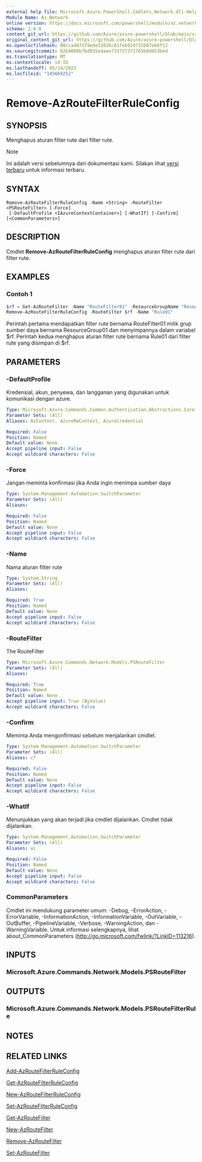 ```yaml
---
external help file: Microsoft.Azure.PowerShell.Cmdlets.Network.dll-Help.xml
Module Name: Az.Network
online version: https://docs.microsoft.com/powershell/module/az.network/remove-azroutefilterruleconfig
schema: 2.0.0
content_git_url: https://github.com/Azure/azure-powershell/blob/main/src/Network/Network/help/Remove-AzRouteFilterRuleConfig.md
original_content_git_url: https://github.com/Azure/azure-powershell/blob/main/src/Network/Network/help/Remove-AzRouteFilterRuleConfig.md
ms.openlocfilehash: 80cca487179ede53826c81feb92d715b87e66f12
ms.sourcegitcommit: 82b4008b76d035e4aee733727371765b0d853bed
ms.translationtype: MT
ms.contentlocale: id-ID
ms.lasthandoff: 05/24/2022
ms.locfileid: "145669252"
---
```

# Remove-AzRouteFilterRuleConfig

## SYNOPSIS
Menghapus aturan filter rute dari filter rute.

> [!NOTE]
>Ini adalah versi sebelumnya dari dokumentasi kami. Silakan lihat [versi terbaru](/powershell/module/az.network/remove-azroutefilterruleconfig) untuk informasi terbaru.

## SYNTAX

```
Remove-AzRouteFilterRuleConfig -Name <String> -RouteFilter <PSRouteFilter> [-Force]
 [-DefaultProfile <IAzureContextContainer>] [-WhatIf] [-Confirm] [<CommonParameters>]
```

## DESCRIPTION
Cmdlet **Remove-AzRouteFilterRuleConfig** menghapus aturan filter rute dari filter rute.

## EXAMPLES

### Contoh 1
```powershell
$rf = Get-AzRouteFilter -Name "RouteFilter01" -ResourceGroupName "ResourceGroup01"
Remove-AzRouteFilterRuleConfig -RouteFilter $rf -Name "Rule01"
```

Perintah pertama mendapatkan filter rute bernama RouteFilter01 milik grup sumber daya bernama ResourceGroup01 dan menyimpannya dalam variabel $rf.
Perintah kedua menghapus aturan filter rute bernama Rule01 dari filter rute yang disimpan di $rf.

## PARAMETERS

### -DefaultProfile
Kredensial, akun, penyewa, dan langganan yang digunakan untuk komunikasi dengan azure.

```yaml
Type: Microsoft.Azure.Commands.Common.Authentication.Abstractions.Core.IAzureContextContainer
Parameter Sets: (All)
Aliases: AzContext, AzureRmContext, AzureCredential

Required: False
Position: Named
Default value: None
Accept pipeline input: False
Accept wildcard characters: False
```

### -Force
Jangan meminta konfirmasi jika Anda ingin menimpa sumber daya

```yaml
Type: System.Management.Automation.SwitchParameter
Parameter Sets: (All)
Aliases:

Required: False
Position: Named
Default value: None
Accept pipeline input: False
Accept wildcard characters: False
```

### -Name
Nama aturan filter rute

```yaml
Type: System.String
Parameter Sets: (All)
Aliases:

Required: True
Position: Named
Default value: None
Accept pipeline input: False
Accept wildcard characters: False
```

### -RouteFilter
The RouteFilter

```yaml
Type: Microsoft.Azure.Commands.Network.Models.PSRouteFilter
Parameter Sets: (All)
Aliases:

Required: True
Position: Named
Default value: None
Accept pipeline input: True (ByValue)
Accept wildcard characters: False
```

### -Confirm
Meminta Anda mengonfirmasi sebelum menjalankan cmdlet.

```yaml
Type: System.Management.Automation.SwitchParameter
Parameter Sets: (All)
Aliases: cf

Required: False
Position: Named
Default value: None
Accept pipeline input: False
Accept wildcard characters: False
```

### -WhatIf
Menunjukkan yang akan terjadi jika cmdlet dijalankan. Cmdlet tidak dijalankan.

```yaml
Type: System.Management.Automation.SwitchParameter
Parameter Sets: (All)
Aliases: wi

Required: False
Position: Named
Default value: None
Accept pipeline input: False
Accept wildcard characters: False
```

### CommonParameters
Cmdlet ini mendukung parameter umum: -Debug, -ErrorAction, -ErrorVariable, -InformationAction, -InformationVariable, -OutVariable, -OutBuffer, -PipelineVariable, -Verbose, -WarningAction, dan -WarningVariable. Untuk informasi selengkapnya, lihat about_CommonParameters (http://go.microsoft.com/fwlink/?LinkID=113216).

## INPUTS

### Microsoft.Azure.Commands.Network.Models.PSRouteFilter

## OUTPUTS

### Microsoft.Azure.Commands.Network.Models.PSRouteFilterRule

## NOTES

## RELATED LINKS

[Add-AzRouteFilterRuleConfig](./Add-AzRouteFilterRuleConfig.md)

[Get-AzRouteFilterRuleConfig](./Get-AzRouteFilterRuleConfig.md)

[New-AzRouteFilterRuleConfig](./New-AzRouteFilterRuleConfig.md)

[Set-AzRouteFilterRuleConfig](./Set-AzRouteFilterRuleConfig.md)

[Get-AzRouteFilter](./Get-AzRouteFilter.md)

[New-AzRouteFilter](./New-AzRouteFilter.md)

[Remove-AzRouteFilter](./Remove-AzRouteFilter.md)

[Set-AzRouteFilter](./Set-AzRouteFilter.md)
